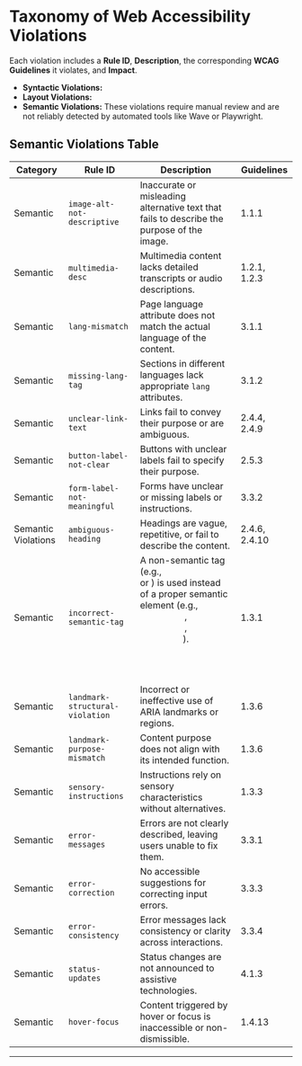 # Taxonomy of Web Accessibility Violations

Each violation includes a **Rule ID**, **Description**, the corresponding **WCAG Guidelines** it violates, and **Impact**.

- **Syntactic Violations:**
- **Layout Violations:**
- **Semantic Violations:** These violations require manual review and are not reliably detected by automated tools like Wave or Playwright. 

## Semantic Violations Table

| **Category**           | **Rule ID**           | **Description**                                                                                       | **Guidelines**    |  
|-------------------------|-----------------------|-------------------------------------------------------------------------------------------------------|-------------------|
| Semantic      | `image-alt-not-descriptive`      | Inaccurate or misleading alternative text that fails to describe the purpose of the image.            | 1.1.1             |
| Semantic      | `multimedia-desc`    | Multimedia content lacks detailed transcripts or audio descriptions.                                  | 1.2.1, 1.2.3      |
| Semantic      | `lang-mismatch`      | Page language attribute does not match the actual language of the content.                            | 3.1.1             |
| Semantic      | `missing-lang-tag`   | Sections in different languages lack appropriate `lang` attributes.                                   | 3.1.2             |
| Semantic      | `unclear-link-text`  | Links fail to convey their purpose or are ambiguous.                                                  | 2.4.4, 2.4.9      |
| Semantic      | `button-label-not-clear`       | Buttons with unclear labels fail to specify their purpose.                                            | 2.5.3             |
| Semantic      | `form-label-not-meaningful`         | Forms have unclear or missing labels or instructions.                                                 | 3.3.2           
| Semantic Violations     | `ambiguous-heading`  | Headings are vague, repetitive, or fail to describe the content.                                      | 2.4.6, 2.4.10     |
| Semantic      | `incorrect-semantic-tag`    | A non-semantic tag (e.g., <div> or <span>) is used instead of a proper semantic element (e.g., <header>, <nav>, <main>).                                      | 1.3.1             |
| Semantic      | `landmark-structural-violation`    | Incorrect or ineffective use of ARIA landmarks or regions.                                            | 1.3.6           |
| Semantic      | `landmark-purpose-mismatch` | Content purpose does not align with its intended function.                                            | 1.3.6             |
| Semantic      | `sensory-instructions`| Instructions rely on sensory characteristics without alternatives.                                    | 1.3.3             |
| Semantic      | `error-messages`     | Errors are not clearly described, leaving users unable to fix them.                                   | 3.3.1             |
| Semantic      | `error-correction`   | No accessible suggestions for correcting input errors.                                                | 3.3.3             |
| Semantic      | `error-consistency`  | Error messages lack consistency or clarity across interactions.                                       | 3.3.4             |
| Semantic      | `status-updates`     | Status changes are not announced to assistive technologies.                                           | 4.1.3             |
| Semantic      | `hover-focus`        | Content triggered by hover or focus is inaccessible or non-dismissible.                               | 1.4.13            |

---

